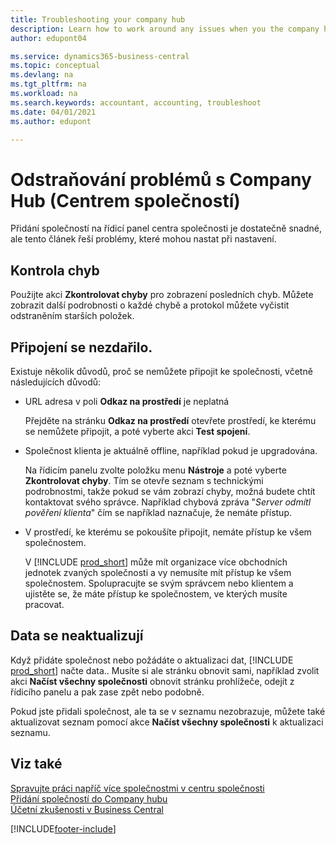 ```yaml
---
title: Troubleshooting your company hub
description: Learn how to work around any issues when you the company hub in Dynamics 365 Business Central to manage work across multiple companies.
author: edupont04

ms.service: dynamics365-business-central
ms.topic: conceptual
ms.devlang: na
ms.tgt_pltfrm: na
ms.workload: na
ms.search.keywords: accountant, accounting, troubleshoot
ms.date: 04/01/2021
ms.author: edupont

---
```

# Odstraňování problémů s Company Hub (Centrem společností)

Přidání společností na řídicí panel centra společnosti je dostatečně snadné, ale tento článek řeší problémy, které mohou nastat při nastavení.

## Kontrola chyb

Použijte akci **Zkontrolovat chyby** pro zobrazení posledních chyb. Můžete zobrazit další podrobnosti o každé chybě a protokol můžete vyčistit odstraněním starších položek.

## Připojení se nezdařilo.

Existuje několik důvodů, proč se nemůžete připojit ke společnosti, včetně následujících důvodů:

- URL adresa v poli **Odkaz na prostředí** je neplatná

   Přejděte na stránku **Odkaz na prostředí** otevřete prostředí, ke kterému se nemůžete připojit, a poté vyberte akci **Test spojení**.
- Společnost klienta je aktuálně offline, například pokud je upgradována.

   Na řídicím panelu zvolte položku menu **Nástroje** a poté vyberte **Zkontrolovat chyby**. Tím se otevře seznam s technickými podrobnostmi, takže pokud se vám zobrazí chyby, možná budete chtít kontaktovat svého správce. Například chybová zpráva "*Server odmítl pověření klienta*" čím se například naznačuje, že nemáte přístup.
- V prostředí, ke kterému se pokoušíte připojit, nemáte přístup ke všem společnostem.

   V [!INCLUDE [prod_short](includes/prod_short.md)] může mít organizace více obchodních jednotek zvaných společnosti a vy nemusíte mít přístup ke všem společnostem. Spolupracujte se svým správcem nebo klientem a ujistěte se, že máte přístup ke společnostem, ve kterých musíte pracovat.

## Data se neaktualizují

Když přidáte společnost nebo požádáte o aktualizaci dat, [!INCLUDE [prod_short](includes/prod_short.md)] načte data.. Musíte si ale stránku obnovit sami, například zvolit akci **Načíst všechny společnosti** obnovit stránku prohlížeče, odejít z řídicího panelu a pak zase zpět nebo podobně.

Pokud jste přidali společnost, ale ta se v seznamu nezobrazuje, můžete také aktualizovat seznam pomocí akce **Načíst všechny společnosti** k aktualizaci seznamu.

## Viz také

[Spravujte práci napříč více společnostmi v centru společnosti](company-hub.md)  
[Přidání společností do Company hubu](company-hub-add-company.md)  
[Účetní zkušenosti v Business Central](finance-accounting.md)


[!INCLUDE[footer-include](includes/footer-banner.md)]